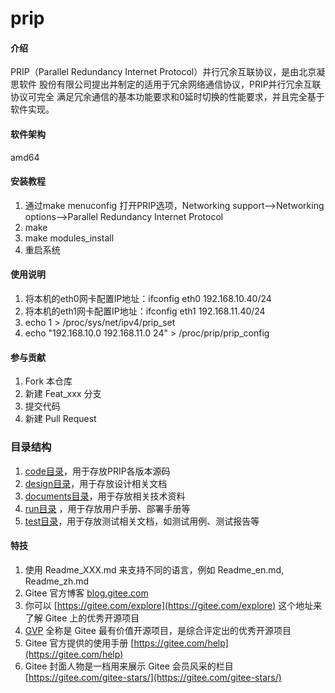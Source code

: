 # prip

#### 介绍
PRIP（Parallel Redundancy Internet Protocol）并行冗余互联协议，是由北京凝思软件
股份有限公司提出并制定的适用于冗余网络通信协议，PRIP并行冗余互联协议可完全
满足冗余通信的基本功能要求和0延时切换的性能要求，并且完全基于软件实现。

#### 软件架构
amd64


#### 安装教程

1.  通过make menuconfig 打开PRIP选项，Networking support-->Networking options-->Parallel Redundancy Internet Protocol
2.  make
3.  make modules_install
4.  重启系统

#### 使用说明

1.  将本机的eth0网卡配置IP地址：ifconfig eth0 192.168.10.40/24 
2.  将本机的eth1网卡配置IP地址：ifconfig eth1 192.168.11.40/24
3.  echo 1 > /proc/sys/net/ipv4/prip_set
4.  echo "192.168.10.0 192.168.11.0 24" > /proc/prip/prip_config
#### 参与贡献

1.  Fork 本仓库
2.  新建 Feat_xxx 分支
3.  提交代码
4.  新建 Pull Request


### 目录结构
1. [code目录](https://gitee.com/anolis/prip/tree/develop/code)，用于存放PRIP各版本源码
2. [design目录](https://gitee.com/anolis/prip/tree/develop/design)，用于存放设计相关文档
3. [documents目录](https://gitee.com/anolis/prip/tree/develop/documents)，用于存放相关技术资料
4. [run目录](https://gitee.com/anolis/prip/tree/develop/run) ，用于存放用户手册、部署手册等
5. [test目录](https://gitee.com/anolis/prip/tree/develop/test)，用于存放测试相关文档，如测试用例、测试报告等 



#### 特技

1.  使用 Readme\_XXX.md 来支持不同的语言，例如 Readme\_en.md, Readme\_zh.md
2.  Gitee 官方博客 [blog.gitee.com](https://blog.gitee.com)
3.  你可以 [https://gitee.com/explore](https://gitee.com/explore) 这个地址来了解 Gitee 上的优秀开源项目
4.  [GVP](https://gitee.com/gvp) 全称是 Gitee 最有价值开源项目，是综合评定出的优秀开源项目
5.  Gitee 官方提供的使用手册 [https://gitee.com/help](https://gitee.com/help)
6.  Gitee 封面人物是一档用来展示 Gitee 会员风采的栏目 [https://gitee.com/gitee-stars/](https://gitee.com/gitee-stars/)

